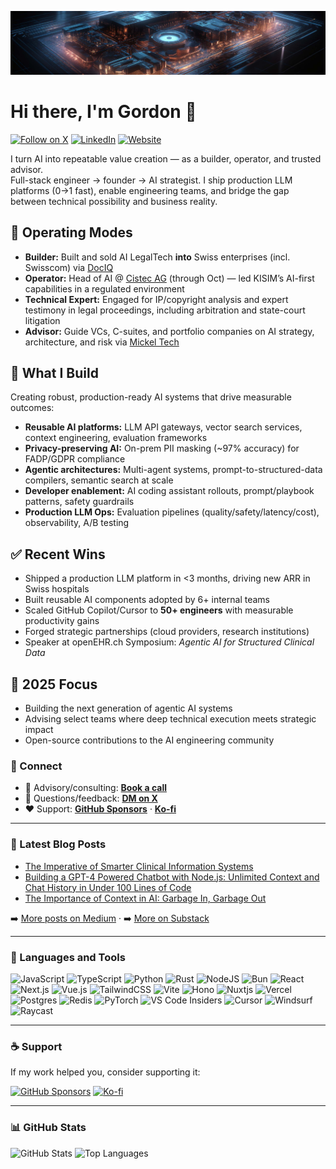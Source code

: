 <p align="center">
  <img src="https://raw.githubusercontent.com/gmickel/gmickel/main/img/oo.jpg" alt="Header" />
</p>

# Hi there, I'm Gordon 👋

[![Follow on X](https://img.shields.io/twitter/follow/gmickel?color=%234682B4&logo=twitter&style=for-the-badge)](https://twitter.com/intent/follow?screen_name=gmickel)
[![LinkedIn](https://img.shields.io/badge/LinkedIn-0A66C2?logo=linkedin&logoColor=white&style=for-the-badge)](https://www.linkedin.com/in/gmickel/)
[![Website](https://img.shields.io/badge/Website-mickel.tech-111?logo=vercel&style=for-the-badge)](https://mickel.tech)

I turn AI into repeatable value creation — as a builder, operator, and trusted advisor.  
Full-stack engineer → founder → AI strategist. I ship production LLM platforms (0→1 fast), enable engineering teams, and bridge the gap between technical possibility and business reality.

## 🎯 Operating Modes

- **Builder:** Built and sold AI LegalTech **into** Swiss enterprises (incl. Swisscom) via [DocIQ](https://twitter.com/dociq_io)  
- **Operator:** Head of AI @ [Cistec AG](https://www.cistec.com/) (through Oct) — led KISIM’s AI-first capabilities in a regulated environment  
- **Technical Expert:** Engaged for IP/copyright analysis and expert testimony in legal proceedings, including arbitration and state-court litigation
- **Advisor:** Guide VCs, C-suites, and portfolio companies on AI strategy, architecture, and risk via [Mickel Tech](https://mickel.tech)

## 🚀 What I Build

Creating robust, production-ready AI systems that drive measurable outcomes:

- **Reusable AI platforms:** LLM API gateways, vector search services, context engineering, evaluation frameworks  
- **Privacy-preserving AI:** On-prem PII masking (~97% accuracy) for FADP/GDPR compliance  
- **Agentic architectures:** Multi-agent systems, prompt-to-structured-data compilers, semantic search at scale  
- **Developer enablement:** AI coding assistant rollouts, prompt/playbook patterns, safety guardrails  
- **Production LLM Ops:** Evaluation pipelines (quality/safety/latency/cost), observability, A/B testing

## ✅ Recent Wins

- Shipped a production LLM platform in <3 months, driving new ARR in Swiss hospitals  
- Built reusable AI components adopted by 6+ internal teams  
- Scaled GitHub Copilot/Cursor to **50+ engineers** with measurable productivity gains  
- Forged strategic partnerships (cloud providers, research institutions)  
- Speaker at openEHR.ch Symposium: *Agentic AI for Structured Clinical Data*

## 🎯 2025 Focus

- Building the next generation of agentic AI systems  
- Advising select teams where deep technical execution meets strategic impact  
- Open-source contributions to the AI engineering community

### 🤝 Connect

- 📅 Advisory/consulting: **[Book a call](https://mickel.tech/book)**  
- 💬 Questions/feedback: **[DM on X](https://twitter.com/gmickel)**  
- ❤️ Support: **[GitHub Sponsors](https://github.com/sponsors/gmickel)** · **[Ko-fi](https://ko-fi.com/gmickel)**

---

### 📕 Latest Blog Posts

<!-- BLOG-POST-LIST:START -->
- [The Imperative of Smarter Clinical Information Systems](https://bytesizedbrainwaves.substack.com/p/the-imperative-of-smarter-clinical)
- [Building a GPT-4 Powered Chatbot with Node.js: Unlimited Context and Chat History in Under 100 Lines of Code](https://medium.com/byte-sized-brainwaves/unlimited-chatbot-context-and-chat-history-in-under-100-lines-of-code-with-langchain-and-node-js-1190fcc20708)
- [The Importance of Context in AI: Garbage In, Garbage Out](https://medium.com/byte-sized-brainwaves/the-importance-of-context-in-ai-garbage-in-garbage-out-97c16465c441)
<!-- BLOG-POST-LIST:END -->

➡️ [More posts on Medium](https://medium.com/byte-sized-brainwaves) · ➡️ [More on Substack](https://bytesizedbrainwaves.substack.com/)

---

### 🧰 Languages and Tools

![JavaScript](https://img.shields.io/badge/javascript-%23323330.svg?style=for-the-badge&logo=javascript&logoColor=%23F7DF1E)
![TypeScript](https://img.shields.io/badge/typescript-%23007ACC.svg?style=for-the-badge&logo=typescript&logoColor=white)
![Python](https://img.shields.io/badge/python-3670A0?style=for-the-badge&logo=python&logoColor=ffdd54)
![Rust](https://img.shields.io/badge/rust-%23000000.svg?style=for-the-badge&logo=rust&logoColor=white)
![NodeJS](https://img.shields.io/badge/node.js-6DA55F?style=for-the-badge&logo=node.js&logoColor=white)
![Bun](https://img.shields.io/badge/Bun-%23000000.svg?style=for-the-badge&logo=bun&logoColor=white)
![React](https://img.shields.io/badge/react-%2320232a.svg?style=for-the-badge&logo=react&logoColor=%2361DAFB)
![Next.js](https://img.shields.io/badge/Next.js-000000?style=for-the-badge&logo=next.js&logoColor=white)
![Vue.js](https://img.shields.io/badge/vuejs-%2335495e.svg?style=for-the-badge&logo=vuedotjs&logoColor=%234FC08D)
![TailwindCSS](https://img.shields.io/badge/tailwindcss-%2338B2AC.svg?style=for-the-badge&logo=tailwind-css&logoColor=white)
![Vite](https://img.shields.io/badge/vite-%23646CFF.svg?style=for-the-badge&logo=vite&logoColor=white)
![Hono](https://img.shields.io/badge/Hono-%23E6E6E6.svg?style=for-the-badge&logo=hono&logoColor=black)
![Nuxtjs](https://img.shields.io/badge/Nuxt-002E3B?style=for-the-badge&logo=nuxtdotjs&logoColor=%2300DC82)
![Vercel](https://img.shields.io/badge/Vercel-%23000000.svg?style=for-the-badge&logo=vercel&logoColor=white)
![Postgres](https://img.shields.io/badge/postgres-%23316192.svg?style=for-the-badge&logo=postgresql&logoColor=white)
![Redis](https://img.shields.io/badge/redis-%23DD0031.svg?style=for-the-badge&logo=redis&logoColor=white)
![PyTorch](https://img.shields.io/badge/PyTorch-%23EE4C2C.svg?style=for-the-badge&logo=PyTorch&logoColor=white)
![VS Code Insiders](https://img.shields.io/badge/VS%20Code%20Insiders-35b393.svg?style=for-the-badge&logo=visual-studio-code&logoColor=white)
![Cursor](https://img.shields.io/badge/Cursor-1B1B1B?style=for-the-badge&logo=cursor&logoColor=white)
![Windsurf](https://img.shields.io/badge/Windsurf-0093E9?style=for-the-badge&logo=windsurf&logoColor=white)
![Raycast](https://img.shields.io/badge/Raycast-FF6363?style=for-the-badge&logo=raycast&logoColor=white)

---

### ☕ Support

If my work helped you, consider supporting it:

[![GitHub Sponsors](https://img.shields.io/badge/GitHub%20Sponsors-EA4AAA?style=for-the-badge&logo=GitHub-Sponsors&logoColor=white)](https://github.com/sponsors/gmickel)
[![Ko-fi](https://img.shields.io/badge/Ko--fi-F16061?style=for-the-badge&logo=ko-fi&logoColor=white)](https://ko-fi.com/gmickel)

---

### 📊 GitHub Stats

![GitHub Stats](https://new-stats-git-main-gmickels-projects.vercel.app/api?username=gmickel&show_icons=true&hide_border=false&theme=tokyonight&count_private=true)
![Top Languages](https://new-stats-git-main-gmickels-projects.vercel.app/api/top-langs/?username=gmickel&show_icons=true&hide_border=false&theme=tokyonight&count_private=true)
